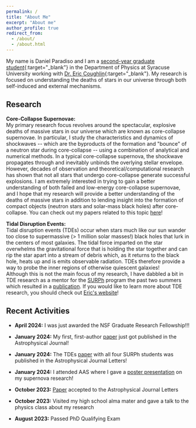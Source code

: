 ```yaml
---
permalink: /
title: "About Me"
excerpt: "About me"
author_profile: true
redirect_from: 
  - /about/
  - /about.html
---
```

My name is Daniel Paradiso and I am a [second-year graduate student](https://artsandsciences.syracuse.edu/people/graduate-students/daniel-paradiso/){:target="_blank"} in the Department of Physics at Syracuse University working with [Dr. Eric Coughlin](https://ecoughli.expressions.syr.edu/){:target="_blank"}. My research is focused on understanding the deaths of stars in our universe through both self-induced and external mechanisms. 

Research
------
**Core-Collapse Supernovae:**\
My primary research focus revolves around the spectacular, explosive deaths of massive stars in our universe which are known as core-collapse supernovae. In particular, I study the characteristics and dynamics of shockwaves -- which are the byproducts of the formation and "bounce" of a neutron star during core-collapse -- using a combination of analytical and numerical methods. In a typical core-collapse supernova, the shockwave propagates through and inevitably unbinds the overlying stellar envelope. However, decades of observation and theoretical/computational research has shown that not all stars that undergo core-collapse generate successful explosions. I am extremely interested in trying to gain a better understanding of both failed and low-energy core-collapse supernovae, and I hope that my research will provide a better understanding of the deaths of massive stars in addition to lending insight into the formation of compact objects (neutron stars and solar-mass black holes) after core-collapse. You can check out my papers related to this topic [here](https://daparadiso.github.io/publication)!

**Tidal Disruption Events:**\
Tidal disruption events (TDEs) occur when stars much like our sun wander too close to supermassive (> 1 million solar masses!) black holes that lurk in the centers of most galaxies. The tidal force imparted on the star overwhelms the gravitational force that is holding the star together and can rip the star apart into a stream of debris which, as it returns to the black hole, heats up and is emits observable radiation. TDEs therefore provide a way to probe the inner regions of otherwise quiescent galaxies!\
Although this is not the main focus of my research, I have dabbled a bit in TDE research as a mentor for the [SURPh](https://daparadiso.github.io/outreach/) program the past two summers which resulted in a [publication](https://iopscience.iop.org/article/10.3847/2041-8213/ad0388). If you would like to learn more about TDE research, you should check out [Eric's website](https://ecoughli.expressions.syr.edu/research/)!

Recent Activities
------
- **April 2024:** I was just awarded the NSF Graduate Research Fellowship!!!

- **January 2024:** My first, first-author [paper](https://iopscience.iop.org/article/10.3847/1538-4357/ad11f4) just got published in the Astrophysical Journal!

- **January 2024:** The TDEs [paper](https://iopscience.iop.org/article/10.3847/2041-8213/ad0388) with all four SURPh students was published in the Astrophysical Journal Letters!

- **January 2024:** I attended AAS where I gave a [poster presentation](https://aas242-aas.ipostersessions.com/?s=BF-F9-92-98-68-1F-E2-40-4E-21-B0-C8-34-38-FD-FC) on my supernova research!

- **October 2023:** [Paper](https://daparadiso.github.io/publication/2023-Bandopadhyay-etal) accepted to the Astrophysical Journal Letters

- **October 2023:** Visited my high school alma mater and gave a talk to the physics class about my research

- **August 2023:** Passed PhD Qualifying Exam
